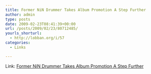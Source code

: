 ```yaml
---
title: Former NiN Drummer Takes Album Promotion A Step Further
author: admin
type: posts
date: 2009-02-23T08:41:39+00:00
url: /posts/2009/02/23/80712485/
yourls_shorturl:
  - http://lobban.org/i/57
categories:
  - Links

---
```

Link: [Former NiN Drummer Takes Album Promotion A Step Further][1]

 [1]: http://mashable.com/2009/02/20/josh-freese-album-promotion/